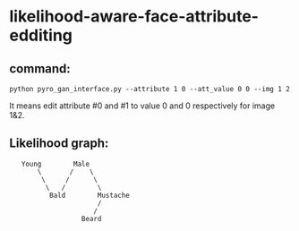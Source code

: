 # likelihood-aware-face-attribute-edditing

## **command:**

```
python pyro_gan_interface.py --attribute 1 0 --att_value 0 0 --img 1 2
```

It means edit attribute #0 and #1 to value 0 and 0 respectively for image 1&2. 

## **Likelihood graph:**

```
   Young        Male 
       \       /    \  
        \     /      \
         \   /        \
          Bald        Mustache
                      /    
                     /   
                  Beard
```
